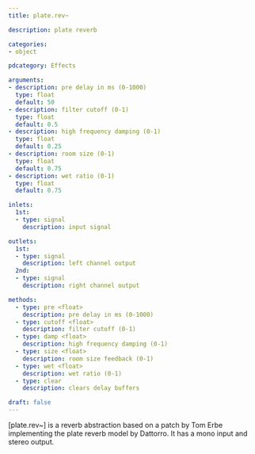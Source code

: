 ```yaml
---
title: plate.rev~

description: plate reverb

categories:
- object

pdcategory: Effects

arguments:
- description: pre delay in ms (0-1000)
  type: float
  default: 50
- description: filter cutoff (0-1)
  type: float
  default: 0.5
- description: high frequency damping (0-1)
  type: float
  default: 0.25
- description: room size (0-1)
  type: float
  default: 0.75
- description: wet ratio (0-1)
  type: float
  default: 0.75

inlets:
  1st:
  - type: signal
    description: input signal

outlets:
  1st:
  - type: signal
    description: left channel output
  2nd:
  - type: signal
    description: right channel output 

methods:
  - type: pre <float>
    description: pre delay in ms (0-1000)
  - type: cutoff <float>
    description: filter cutoff (0-1)
  - type: damp <float>
    description: high frequency damping (0-1)
  - type: size <float>
    description: room size feedback (0-1)
  - type: wet <float>
    description: wet ratio (0-1)
  - type: clear
    description: clears delay buffers

draft: false
---
```


[plate.rev~] is a reverb abstraction based on a patch by Tom Erbe implementing the plate reverb model by Dattorro. It has a mono input and stereo output.


